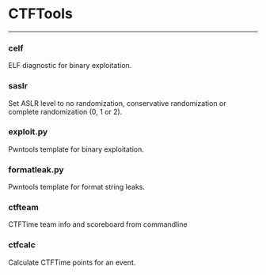 # CTFTools
---
### celf
ELF diagnostic for binary exploitation.

### saslr
Set ASLR level to no randomization, conservative randomization or complete randomization (0, 1 or 2).

### exploit.py
Pwntools template for binary exploitation.

### formatleak.py
Pwntools template for format string leaks. 

### ctfteam
CTFTime team info and scoreboard from commandline

### ctfcalc
Calculate CTFTime points for an event.
